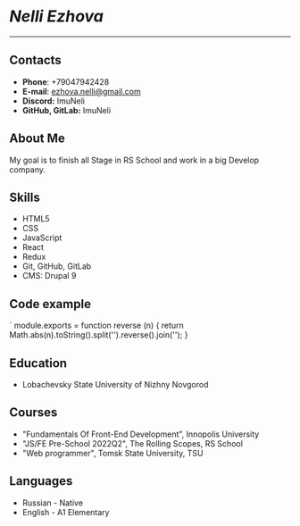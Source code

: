 # ***Nelli Ezhova***
------
## Contacts
  * **Phone**: +79047942428
  * **E-mail**: ezhova.nelli@gmail.com
  * **Discord:** ImuNeli
  * **GitHub, GitLab:** ImuNeli
## About Me
My goal is to finish all Stage in RS School and work in a big Develop company.
## Skills
  + HTML5
  + CSS 
  + JavaScript
  + React
  + Redux
  + Git, GitHub, GitLab
  + CMS: Drupal 9
## Code example
` module.exports = function reverse (n) {
            return Math.abs(n).toString().split('').reverse().join('');
        }
## Education
  + Lobachevsky State University of Nizhny Novgorod
## Courses
  + "Fundamentals Of Front-End Development", Innopolis University
  + "JS/FE Pre-School 2022Q2", The Rolling Scopes, RS School
  + "Web programmer", Tomsk State University, TSU
## Languages
  * Russian - Native
  * English - A1 Elementary

